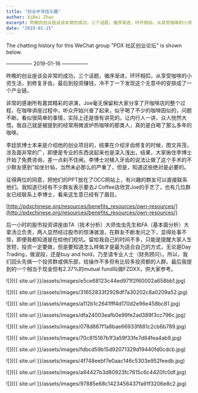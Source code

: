 ```yaml
---
title: "创业中寻找乐趣"
author: XiBei Zhao
excerpt: 昨晚的创业座谈会非常的成功，三个话题，循序渐进，环环相扣，从享受咖啡的小资生活，到修复牙齿，最后到投资赚钱，冷不丁一下发现这个无意中的安排成了一个产业链。"
date: "2019-01-15"
---
```

The chatting history for this WeChat group "PDX 社区创业论坛" is shown below.

—————  2019-01-16  —————

昨晚的创业座谈会非常的成功，三个话题，循序渐进，环环相扣，从享受咖啡的小资生活，到修复牙齿，最后到投资赚钱，冷不丁一下发现这个无意中的安排成了一个产业链。

非常的感谢所有嘉宾精彩的讲演，Joe毫无保留和大家分享了开咖啡店的整个过程，在咖啡讲座过程中，听众开始兴奋了起来，似乎喝了不少的咖啡因似的，问题不断。看似很简单的事情，实际上还是很有讲究的。让内行人一讲，众人恍然大悟。我自己就是被提到的经常用微波炉热咖啡的那类人，真的是白喝了那么多年的咖啡。

李廷凯博士本来是介绍他的创业项目的，结果在介绍牙齿修复的时候，图文并茂，涉及面非常的广，即便是专业的东西说起来也是深入浅出，结果，大家揪住李博士开始了免费咨询，差一点刹不住闸。李博士对植入牙齿的说法让做了这个手术的不少群友感到"如坐针毡，当然未必那么的严重了，但是，知道这些绝对是必要的。

征得两位的同意，把他们的PPT放在了OCC网站上，有兴趣的群友可以直接联系他们。我知道已经有不少群友表示要去J Coffee店欣赏Joe的手艺了，也有几位群友已经联系上李博士，看来这生意已经有了眉目。

[http://pdxchinese.org/resources/benefits_resources/own-resources/](http://pdxchinese.org/resources/benefits_resources/own-resources/)

后一小时的股市投资讲座由TA（技术分析）大师虫虫先生和FA（基本面分析）大拿汤立负责，两人显然经过股市的惊涛骇浪，在群友不断发问之下，显得处事不惊，即便我都知道是在给他们挖坑。留给我自己的时间不多，只能是提醒大家人生苦短，投资一定要做，但是要知道怎么样做才是最为适合自己的方式，无论是Day Trading，做波段，还是buy and hold，乃至请专业人士（财务顾问）。所以，我们回头先搞一个投资群或俱乐部，给操作不多但有比较多投资额的人群。最后我提到的一个相当于现金但有2.37%的mutual fund叫做FZDXX，供大家参考。

![]({{ site.url }}/assets/images/e5ce68123c44ed971f2f60002a658bb1.jpg)

![]({{ site.url }}/assets/images/31652833f2928df7a30202c8a0209a52.jpg)

![]({{ site.url }}/assets/images/a112b1c2641fff4d170d2e96e458bc81.jpg)

![]({{ site.url }}/assets/images/dfa24003eafb0e99fe2ad389f3cc796c.jpg)

![]({{ site.url }}/assets/images/078d867f1a8bae66933f881c2cb6b789.jpg)

![]({{ site.url }}/assets/images/70c815187b1f3a59f33fe7d84fea4ab9.jpg)

![]({{ site.url }}/assets/images/fdbcd59b15d92071329d19440fd0cdcb.jpg)

![]({{ site.url }}/assets/images/4f748eebf7e0aac146c5303e952feedb.jpg)

![]({{ site.url }}/assets/images/a94427b3d80923fc7615c6c4420fc0df.jpg)

![]({{ site.url }}/assets/images/97885e68c1423456437fa91f3206e8c2.jpg)
